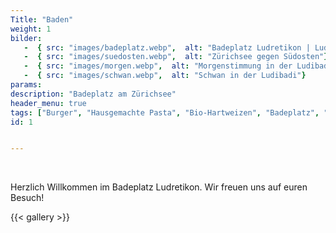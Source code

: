 ```yaml
---
Title: "Baden"
weight: 1
bilder: 
   -  { src: "images/badeplatz.webp",  alt: "Badeplatz Ludretikon | Ludibadi", text: "Badeplatz Ludretikon mit Sandkasten im See" }
   -  { src: "images/suedosten.webp",  alt: "Zürichsee gegen Südosten"}
   -  { src: "images/morgen.webp",  alt: "Morgenstimmung in der Ludibadi"}
   -  { src: "images/schwan.webp",  alt: "Schwan in der Ludibadi"}
params:  
description: "Badeplatz am Zürichsee"  
header_menu: true
tags: ["Burger", "Hausgemachte Pasta", "Bio-Hartweizen", "Badeplatz", "Zürichsee", "Strandbad"]
id: 1


---
```


<br/>  

  Herzlich Willkommen im Badeplatz Ludretikon. Wir freuen uns auf euren Besuch!  

{{< gallery  >}}


